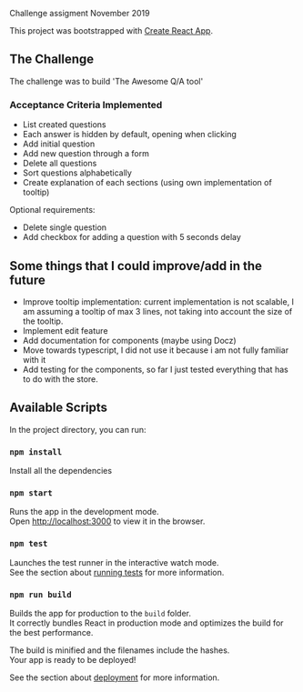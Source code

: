 
Challenge assigment November 2019

This project was bootstrapped with [Create React App](https://github.com/facebook/create-react-app).

## The Challenge 

The challenge was to build 'The Awesome Q/A tool'

### Acceptance Criteria Implemented


- List created questions
- Each answer is hidden by default, opening when clicking
- Add initial question
- Add new question through a form
- Delete all questions
- Sort questions alphabetically 
- Create explanation of each sections (using own implementation of tooltip)

Optional requirements:
- Delete single question 
- Add checkbox for adding a question with 5 seconds delay

## Some things that I could improve/add in the future
- Improve tooltip implementation: current implementation is not scalable, I am assuming a tooltip of max 3 lines, not taking into account the size of the tooltip.
- Implement edit feature
- Add documentation for components (maybe using Docz)
- Move towards typescript, I did not use it because i am not fully familiar with it
- Add testing for the components, so far I just tested everything that has to do with the store.
  
## Available Scripts

In the project directory, you can run:

### `npm install`

Install all the dependencies

### `npm start`

Runs the app in the development mode.<br>
Open [http://localhost:3000](http://localhost:3000) to view it in the browser.


### `npm test`

Launches the test runner in the interactive watch mode.<br>
See the section about [running tests](https://facebook.github.io/create-react-app/docs/running-tests) for more information.

### `npm run build`

Builds the app for production to the `build` folder.<br>
It correctly bundles React in production mode and optimizes the build for the best performance.

The build is minified and the filenames include the hashes.<br>
Your app is ready to be deployed!

See the section about [deployment](https://facebook.github.io/create-react-app/docs/deployment) for more information.

